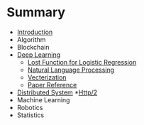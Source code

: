 # Summary

* [Introduction](README.md)
* Algorithm
* Blockchain
* [Deep Learning](deep-learning.md)
  * [Lost Function for Logistic Regression](deep-learning/loss-function-for-logistic-regression.md)
  * [Natural Language Processing](deep-learning/natural-language-processing.md)
  * [Vecterization](deep-learning/what-is-vecterization.md)
  * [Paper Reference](deep-learning/paper-reference.md)
* [Distributed System](distributed-system.md)
  *[Http/2](distributed-system/http2.md)
* Machine Learning
* Robotics
* Statistics
